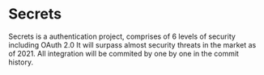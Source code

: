 # Secrets
Secrets is a authentication project, comprises of 6 levels of security including OAuth 2.0 
It will surpass almost security threats in the market as of 2021.
All integration will be commited by one by one in the commit history. 

